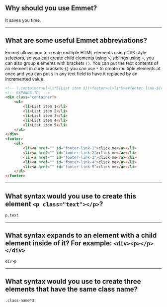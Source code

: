 ## **Why should you use Emmet?**

It saves you time.

---

## **What are some useful Emmet abbreviations?**

Emmet allows you to create multiple HTML elements using CSS style selectors, so you can create child elements using `>`, siblings using `+`, you can also group elements with brackets `()`. You can put the text contents of an element in curly brackets `{}` you can use `*` to create multiple elements at once and you can put `$` in any text field to have it replaced by an incremented value.

```html
<!-- (.container>ul>li*5{List item $})+footer>ul>li*5>a#footer-link-${click me} -->
<!-- EXPANDS TO: -->
<div class="container">
	<ul>
		<li>List item 1</li>
		<li>List item 2</li>
		<li>List item 3</li>
		<li>List item 4</li>
		<li>List item 5</li>
	</ul>
</div>
<footer>
	<ul>
		<li><a href="" id="footer-link-1">click me</a></li>
		<li><a href="" id="footer-link-2">click me</a></li>
		<li><a href="" id="footer-link-3">click me</a></li>
		<li><a href="" id="footer-link-4">click me</a></li>
		<li><a href="" id="footer-link-5">click me</a></li>
	</ul>
</footer>
```

---

## **What syntax would you use to create this element `<p class="text"></p>`?**

```html
p.text
```

---

## **What syntax expands to an element with a child element inside of it? For example: `<div><p></p></div>`**

```html
div>p
```

---

## **What syntax would you use to create three elements that have the same class name?**

```html
.class-name*3
```
